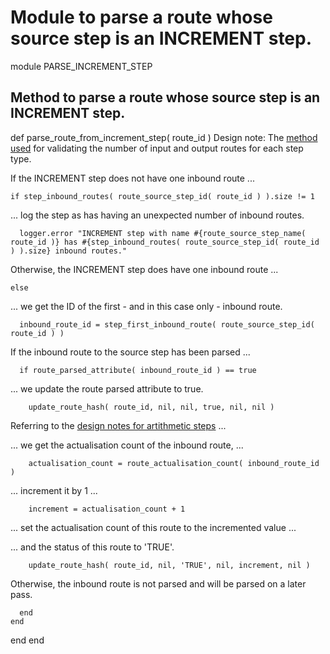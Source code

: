 # Module to parse a route whose source step is an INCREMENT step.

module PARSE_INCREMENT_STEP
## Method to parse a route whose source step is an INCREMENT step.

  def parse_route_from_increment_step( route_id )
Design note: The [method used](https://ukparliament.github.io/ontologies/procedure/maps/meta/design-notes/#validating-inputs-and-outputs-to-steps) for validating the number of input and output routes for each step type.

If the INCREMENT step does not have one inbound route ...

    if step_inbound_routes( route_source_step_id( route_id ) ).size != 1
... log the step as has having an unexpected number of inbound routes.

      logger.error "INCREMENT step with name #{route_source_step_name( route_id )} has #{step_inbound_routes( route_source_step_id( route_id ) ).size} inbound routes."
Otherwise, the INCREMENT step does have one inbound route ...

    else
... we get the ID of the first - and in this case only - inbound route.

      inbound_route_id = step_first_inbound_route( route_source_step_id( route_id ) )
If the inbound route to the source step has been parsed ...

      if route_parsed_attribute( inbound_route_id ) == true
... we update the route parsed attribute to true.

        update_route_hash( route_id, nil, nil, true, nil, nil )
Referring to the [design notes for artithmetic steps](https://ukparliament.github.io/ontologies/procedure/maps/meta/design-notes/#arithmetic-steps) ...

... we get the actualisation count of the inbound route, ...

        actualisation_count = route_actualisation_count( inbound_route_id )
... increment it by 1 ...

        increment = actualisation_count + 1
... set the actualisation count of this route to the incremented value ...

... and the status of this route to 'TRUE'.

        update_route_hash( route_id, nil, 'TRUE', nil, increment, nil )
Otherwise, the inbound route is not parsed and will be parsed on a later pass.

      end
    end
  end
end